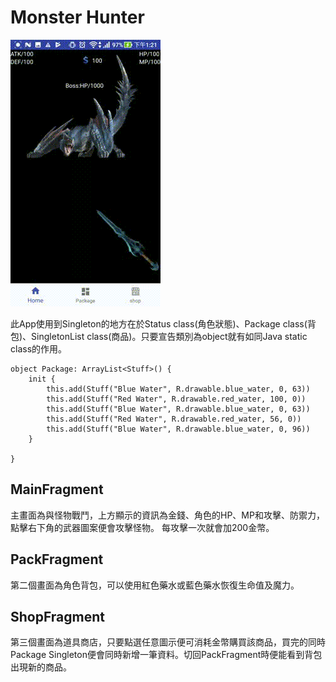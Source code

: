 # Monster Hunter
![image](https://github.com/goodideas-studio/design-patterns/blob/master/Singleton/MonsterHunter/gif_20180228_132916.gif)

此App使用到Singleton的地方在於Status class(角色狀態)、Package class(背包)、SingletonList class(商品)。只要宣告類別為object就有如同Java static class的作用。

```
object Package: ArrayList<Stuff>() {
    init {
        this.add(Stuff("Blue Water", R.drawable.blue_water, 0, 63))
        this.add(Stuff("Red Water", R.drawable.red_water, 100, 0))
        this.add(Stuff("Blue Water", R.drawable.blue_water, 0, 63))
        this.add(Stuff("Red Water", R.drawable.red_water, 56, 0))
        this.add(Stuff("Blue Water", R.drawable.blue_water, 0, 96))
    }

}
```

## MainFragment 
主畫面為與怪物戰鬥，上方顯示的資訊為金錢、角色的HP、MP和攻擊、防禦力，點擊右下角的武器圖案便會攻擊怪物。
每攻擊一次就會加200金幣。

## PackFragment
第二個畫面為角色背包，可以使用紅色藥水或藍色藥水恢復生命值及魔力。

## ShopFragment
第三個畫面為道具商店，只要點選任意圖示便可消耗金幣購買該商品，買完的同時Package Singleton便會同時新增一筆資料。切回PackFragment時便能看到背包出現新的商品。
